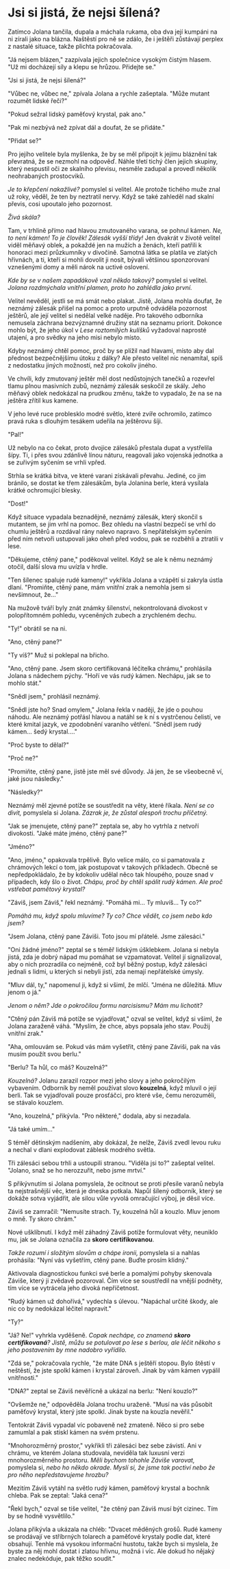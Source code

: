 # Jsi si jistá, že nejsi šílená?

Zatímco Jolana tančila, dupala a máchala rukama, oba dva její kumpáni na ni zírali jako na blázna. Naštěstí pro ně se zdálo, že i ještěři zůstávají perplex z nastalé situace, takže plichta pokračovala.

"Já nejsem blázen," zazpívala jejich společnice vysokým čistým hlasem. "Už mi docházejí síly a klepu se hrůzou. Přidejte se."

"Jsi si jistá, že nejsi šílená?"

"Vůbec ne, vůbec ne," zpívala Jolana a rychle zašeptala. "Může mutant rozumět lidské řeči?"

"Pokud sežral lidský paměťový krystal, pak ano."

"Pak mi nezbývá než zpívat dál a doufat, že se přidáte."

"Přidat se?"

Pro jejího velitele byla myšlenka, že by se měl připojit k jejímu bláznění tak převratná, že se nezmohl na odpověď. Náhle třetí tichý člen jejich skupiny, který nespustil oči ze skalního převisu, nesměle zadupal a provedl několik neohrabaných prostocviků.

*Je to křepčení nakažlivé?* pomyslel si velitel. Ale protože tichého muže znal už roky, věděl, že ten by neztratil nervy. Když se také zahleděl nad skalní převis, cosi upoutalo jeho pozornost.

*Živá skála?*

Tam, v trhlině přímo nad hlavou zmutovaného varana, se pohnul kámen. *Ne, to není kámen! To je člověk! Zálesák vyšší třídy!* Jen dvakrát v životě velitel viděl měňavý oblek, a pokaždé jen na mužích a ženách, kteří patřili k honoraci mezi průzkumníky v divočině. Samotná látka se platila ve zlatých hřivnách, a ti, kteří si mohli dovolit ji nosit, bývali většinou sponzorovaní vznešenými domy a měli nárok na uctivé oslovení.

*Kde by se v našem zapadákově vzal někdo takový?* pomyslel si velitel. *Jolana rozdmýchala vnitřní plamen, proto ho zahlédla jako první.*

Velitel nevěděl, jestli se má smát nebo plakat. Jistě, Jolana mohla doufat, že neznámý zálesák přišel na pomoc a proto urputně odváděla pozornost ještěrů, ale její velitel si nedělal velké naděje. Pro takového odborníka nemusela záchrana bezvýznamné družiny stát na seznamu priorit. Dokonce mohlo být, že jeho úkol v *Lese roztomilých kulíšků* vyžadoval naprosté utajení, a pro svědky na jeho misi nebylo místo.

Kdyby neznámý chtěl pomoc, proč by se plížil nad hlavami, místo aby dal přednost bezpečnějšímu útoku z dálky? Ale přesto velitel nic nenamítal, spíš z nedostatku jiných možností, než pro cokoliv jiného.

Ve chvíli, kdy zmutovaný ještěr měl dost nedůstojných tanečků a rozevřel tlamu plnou masivních zubů, neznámý zálesák seskočil ze skály. Jeho měňavý oblek nedokázal na prudkou změnu, takže to vypadalo, že na se na ještěra zřítil kus kamene.

V jeho levé ruce problesklo modré světlo, které zvíře ochromilo, zatímco pravá ruka s dlouhým tesákem udeřila na ještěrovu šíji.

"Pal!"

Už nebylo na co čekat, proto dvojice zálesáků přestala dupat a vystřelila šípy. Ti, i přes svou zdánlivě línou náturu, reagovali jako vojenská jednotka a se zuřivým syčením se vrhli vpřed.

Strhla se krátká bitva, ve které varani získávali převahu. Jediné, co jim bránilo, se dostat ke třem zálesákům, byla Jolanina berle, která vysílala krátké ochromující blesky.

"Dost!"

Když situace vypadala beznadějně, neznámý zálesák, který skončil s mutantem, se jim vrhl na pomoc. Bez ohledu na vlastní bezpečí se vrhl do chumlu ještěrů a rozdával rány nalevo napravo. S nepřátelským syčením před ním netvoři ustupovali jako oheň před vodou, pak se rozběhli a ztratili v lese.

"Děkujeme, ctěný pane," poděkoval velitel. Když se ale k němu neznámý otočil, další slova mu uvízla v hrdle.

"Ten šílenec spaluje rudé kameny!" vykřikla Jolana a vzápětí si zakryla ústla dlaní. "Promiňte, ctěný pane, mám vnitřní zrak a nemohla jsem si nevšimnout, že..."

Na mužově tváří byly znát známky šílenství, nekontrolovaná divokost v polopřítomném pohledu, vyceněných zubech a zrychleném dechu.

"Ty!" obrátil se na ni.

"Ano, ctěný pane?"

"Ty víš?" Muž si poklepal na břicho.

"Ano, ctěný pane. Jsem skoro certifikovaná léčitelka chrámu," prohlásila Jolana s nádechem pýchy. "Hoří ve vás rudý kámen. Nechápu, jak se to mohlo stát."

"Snědl jsem," prohlásil neznámý.

"Snědl jste ho? Snad omylem," Jolana řekla v naději, že jde o pouhou náhodu. Ale neznámý potřásl hlavou a natáhl se k ní s vystrčenou čelistí, ve které kmital jazyk, ve zpodobnění varaního větření. "Snědl jsem rudý kámen... šedý krystal...."

"Proč byste to dělal?"

"Proč ne?"

"Promiňte, ctěný pane, jistě jste měl své důvody. Já jen, že se všeobecně ví, jaké jsou následky."

"Následky?"

Neznámý měl zjevné potíže se soustředit na věty, které říkala. *Není se co divit,* pomyslela si Jolana. *Zázrak je, že zůstal alespoň trochu příčetný.*

"Jak se jmenujete, ctěný pane?" zeptala se, aby ho vytrhla z netvoří divokosti. "Jaké máte jméno, ctěný pane?"

"Jméno?"

"Ano, jméno," opakovala trpělivě. Bylo velice málo, co si pamatovala z chrámových lekcí o tom, jak postupovat v takových příkladech. Obecně se nepředpokládalo, že by kdokoliv udělal něco tak hloupého, pouze snad v případech, kdy šlo o život. *Chápu, proč by chtěl spálit rudý kámen. Ale proč vstřebat pamětový krystal?*

"Záviš, jsem Záviš," řekl neznámý. "Pomáhá mi... Ty mluvíš... Ty co?"

*Pomáhá mu, když spolu mluvíme? Ty co? Chce vědět, co jsem nebo kdo jsem?*

"Jsem Jolana, ctěný pane Záviši. Toto jsou mí přátelé. Jsme zálesáci."

"Oni žádné jméno?" zeptal se s téměř lidským úšklebkem. Jolana si nebyla jistá, zda je dobrý nápad mu pomáhat se vzpamatovat. Velitel jí signalizoval, aby o nich prozradila co nejméně, což byl běžný postup, když zálesáci jednali s lidmi, u kterých si nebyli jistí, zda nemají nepřátelské úmysly.

"Mluv dál, ty," napomenul ji, když si všiml, že mlčí. "Jména ne důležitá. Mluv jenom o já."

*Jenom o něm? Jde o pokročilou formu narcisismu? Mám mu lichotit?*

"Ctěný pán Záviš má potíže se vyjadřovat," ozval se velitel, když si všiml, že Jolana zaraženě váhá. "Myslím, že chce, abys popsala jeho stav. Použij vnitřní zrak."

"Aha, omlouvám se. Pokud vás mám vyšetřit, ctěný pane Záviši, pak na vás musím použít svou berlu."

"Berlu? Ta hůl, co máš? Kouzelná?"

*Kouzelná?* Jolanu zarazil rozpor mezi jeho slovy a jeho pokročilým vybavením. Odborník by neměl používat slovo **kouzelná**, když mluvil o její berli. Tak se vyjadřovali pouze prosťáčci, pro které vše, čemu nerozuměli, se stávalo kouzlem.

"Ano, kouzelná," přikývla. "Pro některé," dodala, aby si nezadala.

"Já také umím..."

S téměř dětinským nadšením, aby dokázal, že nelže, Záviš zvedl levou ruku a nechal v dlani explodovat záblesk modrého světla.

Tři zálesáci sebou trhli a ustoupili stranou. "Viděla jsi to?" zašeptal velitel. "Jolano, snaž se ho nerozzuřit, nebo jsme mrtví."

S přikývnutím si Jolana pomyslela, že ocitnout se proti přesile varanů nebyla ta nejstrašnější věc, která je dneska potkala. Napůl šílený odborník, který se dokáže sotva vyjádřit, ale silou vůle vyvolá omračující výboj, je děsil více.

Záviš se zamračil: "Nemusíte strach. Ty, kouzelná hůl a kouzlo. Mluv jenom o mně. Ty skoro chrám."

Nové ušklíbnutí. I když měl záhadný Záviš potíže formulovat věty, neuniklo mu, jak se Jolana označila za **skoro certifikovanou**.

*Takže rozumí i složitým slovům a chápe ironii,* pomyslela si a nahlas prohásila: "Nyní vás vyšetřím, ctěný pane. Buďte prosím klidný."

Aktivovala diagnostickou funkci své berle a pomalými pohyby skenovala Záviše, který ji zvědavě pozoroval. Čím více se soustředil na vnější podněty, tím více se vytrácela jeho divoká nepříčetnost.

"Rudý kámen už dohořívá," vydechla s úlevou. "Napáchal určité škody, ale nic co by nedokázal léčitel napravit."

"Ty?"

"Já? Ne!" vyhrkla vyděšeně. *Copak nechápe, co znamená **skoro certifikovaná**? Jistě, můžu se potulovat po lese s berlou, ale léčit někoho s jeho postavením by mne nadobro vyřídilo.*

"Zdá se," pokračovala rychle, "že máte DNA s ještěří stopou. Bylo štěstí v neštěstí, že jste spolkl kámen i krystal zároveň. Jinak by vám kámen vypálil vnitřnosti."

"DNA?" zeptal se Záviš nevěřícně a ukázal na berlu: "Není kouzlo?"

"Ovšemže ne," odpověděla Jolana trochu uraženě. "Musí na vás působit paměťový krystal, který jste spolkl. Jinak byste na kouzla nevěřil."

Tentokrát Záviš vypadal víc pobaveně než zmateně. Něco si pro sebe zamumlal a pak stiskl kámen na svém prstenu.

"Mnohorozměrný prostor," vykřikli tři zálesáci bez sebe závistí. Ani v chrámu, ve kterém Jolana studovala, neviděla tak luxusní verzi mnohorozměrného prostoru. *Měli bychom tohohle Záviše varovat,* pomyslela si, *nebo ho někdo okrade. Myslí si, že jsme tak poctiví nebo že pro něho nepředstavujeme hrozbu?*

Mezitím Záviš vytáhl na světlo rudý kámen, paměťový krystal a bochník chleba. Pak se zeptal: "Jaká cena?"

"Řekl bych," ozval se tiše velitel, "že ctěný pan Záviš musí být cizinec. Tím by se hodně vysvětlilo."

Jolana přikývla a ukázala na chléb: "Dvacet měděných grošů. Rudé kameny se prodávají ve stříbrných tolarech a paměťové krystaly podle dat, které obsahují. Tenhle má vysokou informační hustotu, takže bych si myslela, že byste za něj mohl dostat i zlatou hřivnu, možná i víc. Ale dokud ho nějaký znalec nedekóduje, pak těžko soudit."
